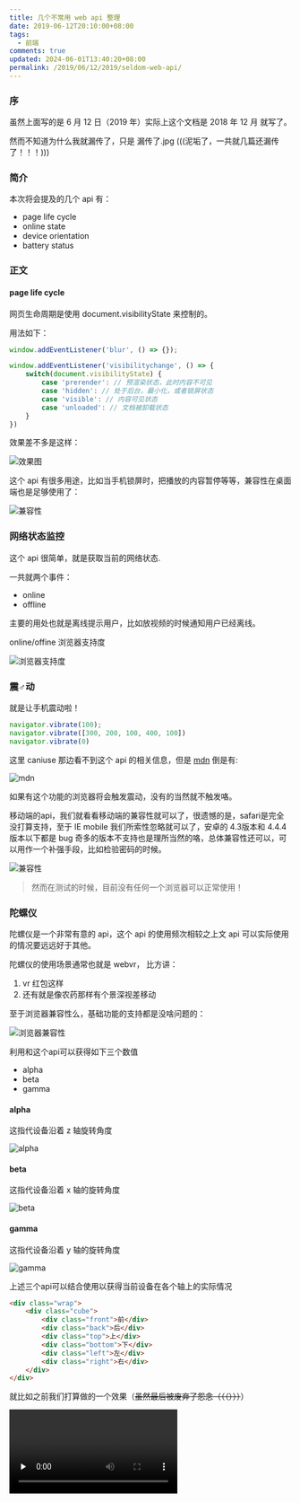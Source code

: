 ```yaml
---
title: 几个不常用 web api 整理
date: 2019-06-12T20:10:00+08:00
tags:
  - 前端
comments: true
updated: 2024-06-01T13:40:20+08:00
permalink: /2019/06/12/2019/seldom-web-api/
---
```


### 序

虽然上面写的是 6 月 12 日（2019 年）实际上这个文档是 2018 年 12 月 就写了。

然而不知道为什么我就漏传了，只是 漏传了.jpg (((泥垢了，一共就几篇还漏传了！！！)))

### 简介

本次将会提及的几个 api 有：

+ page life cycle
+ online state
+ device orientation
+ battery status

<!-- more -->

### 正文

#### page life cycle

网页生命周期是使用 document.visibilityState 来控制的。

用法如下： 

```javascript
window.addEventListener('blur', () => {});

window.addEventListener('visibilitychange', () => {
    switch(document.visibilityState) {
        case 'prerender': // 预渲染状态，此时内容不可见
        case 'hidden': // 处于后台，最小化，或者锁屏状态
        case 'visible': // 内容可见状态
        case 'unloaded': // 文档被卸载状态
    }
})
```

效果差不多是这样：

![效果图](https://cdn.iceprosurface.com/upload/md/2018-12-24-1.gif)

这个 api 有很多用途，比如当手机锁屏时，把播放的内容暂停等等，兼容性在桌面端也是足够使用了：

![兼容性](https://cdn.iceprosurface.com/upload/md/2018-12-24-090726.png)


### 网络状态监控


这个 api 很简单，就是获取当前的网络状态.

一共就两个事件：

+ online
+ offline


主要的用处也就是离线提示用户，比如放视频的时候通知用户已经离线。


online/offine 浏览器支持度

![浏览器支持度](https://cdn.iceprosurface.com/upload/md/2018-12-26-065958.png)


### 震♂动

就是让手机震动啦！

```javascript
navigator.vibrate(100);
navigator.vibrate([300, 200, 100, 400, 100])
navigator.vibrate(0)
```


这里 caniuse 那边看不到这个 api 的相关信息，但是 [mdn](https://developer.mozilla.org/en-US/docs/Web/API/Navigator/vibrate) 倒是有:

![mdn](https://cdn.iceprosurface.com/upload/md/2018-12-26-070707.png)

如果有这个功能的浏览器将会触发震动，没有的当然就不触发咯。

移动端的api，我们就看看移动端的兼容性就可以了，很遗憾的是，safari是完全没打算支持，至于 IE mobile 我们所索性忽略就可以了，安卓的 4.3版本和 4.4.4 版本以下都是 bug 奇多的版本不支持也是理所当然的咯，总体兼容性还可以，可以用作一个补强手段，比如检验密码的时候。

![兼容性](https://cdn.iceprosurface.com/upload/md/2018-12-26-071125.png)


> 然而在测试的时候，目前没有任何一个浏览器可以正常使用！


### 陀螺仪

陀螺仪是一个非常有意的 api，这个 api 的使用频次相较之上文 api 可以实际使用的情况要远远好于其他。

陀螺仪的使用场景通常也就是 webvr， 比方讲：

1. vr 红包这样
2. 还有就是像农药那样有个景深视差移动

至于浏览器兼容性么，基础功能的支持都是没啥问题的：

![浏览器兼容性](https://cdn.iceprosurface.com/upload/md/2018-12-27-120841.png)

利用和这个api可以获得如下三个数值

+ alpha
+ beta
+ gamma

#### alpha

这指代设备沿着 z 轴旋转角度

![alpha](https://cdn.iceprosurface.com/upload/md/2018-12-30-1.png)

#### beta 

这指代设备沿着 x 轴的旋转角度

![beta](https://cdn.iceprosurface.com/upload/md/2018-12-30-2.png)

#### gamma 

这指代设备沿着 y 轴的旋转角度

![gamma](https://cdn.iceprosurface.com/upload/md/2018-12-30-3.png)


上述三个api可以结合使用以获得当前设备在各个轴上的实际情况

```html
<div class="wrap">
	<div class="cube">
		<div class="front">前</div>
		<div class="back">后</div>
		<div class="top">上</div>
		<div class="bottom">下</div>
		<div class="left">左</div>
		<div class="right">右</div>
	</div>
</div>
```

就比如之前我们打算做的一个效果（~~虽然最后被废弃了怨念（（（）））~~）

<video src="https://cdn.iceprosurface.com/upload/md/video/parallax.mp4"  controls preload="none" />


### bettery status

电池状态检查： getBattery api 这个 api 只能用来检查一下电池状态，貌似在 **笔记本上** 也有为数不少的浏览器支持，这不算是一个常用的 api 所以兼容性也只能谢天谢地了，能用就是运气 max ++ 了。

![兼容性](https://cdn.iceprosurface.com/upload/md/2018-12-27-121220.png)


具体测试代码如下

![测试代码](https://cdn.iceprosurface.com/upload/md/2018-12-27-121514.png)

测试情况也就安卓的 chrome 使用情况良好了，至少微信啥的都是不可以用的。







